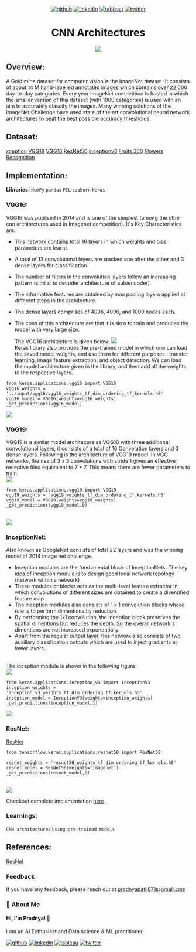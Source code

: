 <div align="center">
  
[1]: https://github.com/Pradnya1208
[2]: https://www.linkedin.com/in/pradnya-patil-b049161ba/
[3]: https://public.tableau.com/app/profile/pradnya.patil3254#!/
[4]: https://twitter.com/Pradnya1208


[![github](https://raw.githubusercontent.com/Pradnya1208/Telecom-Customer-Churn-prediction/c292abd3f9cc647a7edc0061193f1523e9c05e1f/icons/git.svg)][1]
[![linkedin](https://raw.githubusercontent.com/Pradnya1208/Telecom-Customer-Churn-prediction/9f5c4a255972275ced549ea6e34ef35019166944/icons/iconmonstr-linkedin-5.svg)][2]
[![tableau](https://raw.githubusercontent.com/Pradnya1208/Telecom-Customer-Churn-prediction/e257c5d6cf02f13072429935b0828525c601414f/icons/icons8-tableau-software%20(1).svg)][3]
[![twitter](https://raw.githubusercontent.com/Pradnya1208/Telecom-Customer-Churn-prediction/c9f9c5dc4e24eff0143b3056708d24650cbccdde/icons/iconmonstr-twitter-5.svg)][4]

</div>

# <div align="center">CNN Architectures</div>
<div align="center"><img src="https://github.com/Pradnya1208/CNN-Architectures/blob/main/output/overview.gif?raw=true"></div>


## Overview:
A Gold mine dataset for computer vision is the ImageNet dataset. It consists of about 14 M hand-labelled annotated images which contains over 22,000 day-to-day categories. Every year ImageNet competition is hosted in which the smaller version of this dataset (with 1000 categories) is used with an aim to accurately classify the images. Many winning solutions of the ImageNet Challenge have used state of the art convolutional neural network architectures to beat the best possible accuracy thresholds.


## Dataset:
[xception](https://www.kaggle.com/keras/xception)
[VGG19](https://www.kaggle.com/keras/vgg19)
[VGG16](https://www.kaggle.com/keras/vgg16)
[ResNet50](https://www.kaggle.com/keras/resnet50)
[inceptionv3](https://www.kaggle.com/keras/inceptionv3)
[Fruits 360](https://www.kaggle.com/moltean/fruits)
[Flowers Recognition](https://www.kaggle.com/alxmamaev/flowers-recognition)
## Implementation:

**Libraries:**  `NumPy` `pandas` `PIL` `seaborn` `keras`
### VGG16:
VGG16 was publised in 2014 and is one of the simplest (among the other cnn architectures used in Imagenet competition). It's Key Characteristics are:

- This network contains total 16 layers in which weights and bias parameters are learnt.
- A total of 13 convolutional layers are stacked one after the other and 3 dense layers for classification.
- The number of filters in the convolution layers follow an increasing pattern (similar to decoder architecture of autoencoder).
- The informative features are obtained by max pooling layers applied at different steps in the architecture.
- The dense layers comprises of 4096, 4096, and 1000 nodes each.
- The cons of this architecture are that it is slow to train and produces the model with very large size.

  The VGG16 architecture is given below:
  <img src="https://github.com/Pradnya1208/CNN-Architectures/blob/main/output/vgg16.PNG?raw=true">
  <br>
Keras library also provides the pre-trained model in which one can load the saved model weights, and use them for different purposes : transfer learning, image feature extraction, and object detection. We can load the model architecture given in the library, and then add all the weights to the respective layers.
```
from keras.applications.vgg16 import VGG16
vgg16_weights = '../input/vgg16/vgg16_weights_tf_dim_ordering_tf_kernels.h5'
vgg16_model = VGG16(weights=vgg16_weights)
_get_predictions(vgg16_model)
```
<img src ="https://github.com/Pradnya1208/CNN-Architectures/blob/main/output/vgg16_.PNG?raw=true">
<br>

### VGG19:
VGG19 is a similar model architecure as VGG16 with three additional convolutional layers, it consists of a total of 16 Convolution layers and 3 dense layers. Following is the architecture of VGG19 model. In VGG networks, the use of 3 x 3 convolutions with stride 1 gives an effective receptive filed equivalent to 7 * 7. This means there are fewer parameters to train.
<br>
<img src="https://github.com/Pradnya1208/CNN-Architectures/blob/main/output/vgg19.PNG?raw=true">
<br>
```
from keras.applications.vgg19 import VGG19
vgg19_weights = 'vgg19_weights_tf_dim_ordering_tf_kernels.h5'
vgg19_model = VGG19(weights=vgg19_weights)
_get_predictions(vgg19_model,0)
```
<br>
<img src="https://github.com/Pradnya1208/CNN-Architectures/blob/main/output/vgg19_.PNG?raw=true">
<br>

### InceptionNet:
Also known as GoogleNet consists of total 22 layers and was the winning model of 2014 image net challenge.

- Inception modules are the fundamental block of InceptionNets. The key idea of inception module is to design good local network topology (network within a network)
- These modules or blocks acts as the multi-level feature extractor in which convolutions of different sizes are obtained to create a diversified feature map
- The inception modules also consists of 1 x 1 convolution blocks whose role is to perform dimentionaltiy reduction.
- By performing the 1x1 convolution, the inception block preserves the spatial dimentions but reduces the depth. So the overall network's dimentions are not increased exponentially.
- Apart from the regular output layer, this network also consists of two auxillary classification outputs which are used to inject gradients at lower layers.
<br>
The inception module is shown in the following figure:
<br>
<img src="https://github.com/Pradnya1208/CNN-Architectures/blob/main/output/inceptionNet.PNG?raw=true">
<br>


```
from keras.applications.inception_v3 import InceptionV3
inception_weights = 'inception_v3_weights_tf_dim_ordering_tf_kernels.h5'
inception_model = InceptionV3(weights=inception_weights)
_get_predictions(inception_model,1)
```

<img src="https://github.com/Pradnya1208/CNN-Architectures/blob/main/output/inceptionv3.PNG?raw=true">
<br>

### ResNet:
[ResNet](https://arxiv.org/pdf/1512.03385.pdf)<br>
```
from tensorflow.keras.applications.resnet50 import ResNet50

resnet_weights = 'resnet50_weights_tf_dim_ordering_tf_kernels.h5'
resnet_model = ResNet50(weights='imagenet')
_get_predictions(resnet_model,0)
```
<br>
<img src="https://github.com/Pradnya1208/CNN-Architectures/blob/main/output/resnet.PNG?raw=true">
<br>

Checkout complete implementation [here](https://github.com/Pradnya1208/CNN-Architectures/blob/main/cnn-architectures.ipynb)


### Learnings:
`CNN architectures`
`Using pre-trained models`






## References:
[ResNet](https://arxiv.org/pdf/1512.03385.pdf)

### Feedback

If you have any feedback, please reach out at pradnyapatil671@gmail.com


### 🚀 About Me
#### Hi, I'm Pradnya! 👋
I am an AI Enthusiast and  Data science & ML practitioner




[1]: https://github.com/Pradnya1208
[2]: https://www.linkedin.com/in/pradnya-patil-b049161ba/
[3]: https://public.tableau.com/app/profile/pradnya.patil3254#!/
[4]: https://twitter.com/Pradnya1208


[![github](https://raw.githubusercontent.com/Pradnya1208/Telecom-Customer-Churn-prediction/c292abd3f9cc647a7edc0061193f1523e9c05e1f/icons/git.svg)][1]
[![linkedin](https://raw.githubusercontent.com/Pradnya1208/Telecom-Customer-Churn-prediction/9f5c4a255972275ced549ea6e34ef35019166944/icons/iconmonstr-linkedin-5.svg)][2]
[![tableau](https://raw.githubusercontent.com/Pradnya1208/Telecom-Customer-Churn-prediction/e257c5d6cf02f13072429935b0828525c601414f/icons/icons8-tableau-software%20(1).svg)][3]
[![twitter](https://raw.githubusercontent.com/Pradnya1208/Telecom-Customer-Churn-prediction/c9f9c5dc4e24eff0143b3056708d24650cbccdde/icons/iconmonstr-twitter-5.svg)][4]

